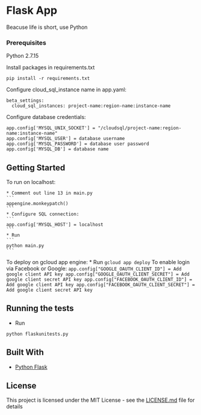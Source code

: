 # Flask App

Beacuse life is short, use Python

### Prerequisites

Python 2.7.15

Install packages in requirements.txt
```
pip install -r requirements.txt
```

Configure cloud_sql_instance name in app.yaml:
```
beta_settings:
  cloud_sql_instances: project-name:region-name:instance-name
```

Configure database credentials:
```
app.config['MYSQL_UNIX_SOCKET'] = "/cloudsql/project-name:region-name:instance-name"
app.config['MYSQL_USER'] = database username
app.config['MYSQL_PASSWORD'] = database user password
app.config['MYSQL_DB'] = database name
```

## Getting Started

To run on localhost:
    
    * Comment out line 13 in main.py
    ```
    appengine.monkeypatch()
    ```
    * Configure SQL connection:
    ```
    app.config['MYSQL_HOST'] = localhost
    ```
    * Run
    ```
    python main.py
    ```

To deploy on gcloud app engine:
    * Run
    ```
    gcloud app deploy
    ```
To enable login via Facebook or Google:
    ```
    app.config["GOOGLE_OAUTH_CLIENT_ID"] = Add google client API key
    app.config["GOOGLE_OAUTH_CLIENT_SECRET"] = Add google client secret API key
    app.config["FACEBOOK_OAUTH_CLIENT_ID"] = Add google client API key
    app.config["FACEBOOK_OAUTH_CLIENT_SECRET"] = Add google client secret API key
    ```

## Running the tests

* Run
```
python flaskunitests.py
```

## Built With

* [Python Flask](http://flask.pocoo.org/)

## License

This project is licensed under the MIT License - see the [LICENSE.md](LICENSE.md) file for details